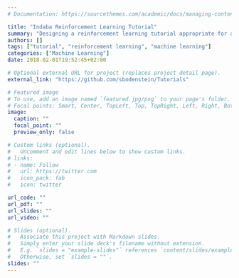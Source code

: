 ```yaml
---
# Documentation: https://sourcethemes.com/academic/docs/managing-content/

title: "Indaba Reinforcement Learning Tutorial"
summary: "Designing a reinforcement learning tutorial appropriate for a very wide audience."
authors: []
tags: ["tutorial", "reinforcement learning", "machine learning"]
categories: ["Machine Learning"]
date: 2018-02-01T19:52:45+02:00

# Optional external URL for project (replaces project detail page).
external_link: "https://github.com/sbodenstein/Tutorials"

# Featured image
# To use, add an image named `featured.jpg/png` to your page's folder.
# Focal points: Smart, Center, TopLeft, Top, TopRight, Left, Right, BottomLeft, Bottom, BottomRight.
image:
  caption: ""
  focal_point: ""
  preview_only: false

# Custom links (optional).
#   Uncomment and edit lines below to show custom links.
# links:
# - name: Follow
#   url: https://twitter.com
#   icon_pack: fab
#   icon: twitter

url_code: ""
url_pdf: ""
url_slides: ""
url_video: ""

# Slides (optional).
#   Associate this project with Markdown slides.
#   Simply enter your slide deck's filename without extension.
#   E.g. `slides = "example-slides"` references `content/slides/example-slides.md`.
#   Otherwise, set `slides = ""`.
slides: ""
---
```


